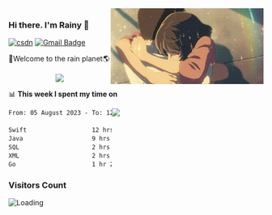 <img  align='right' height="150" src="https://github.com/LikeRainDay/LikeRainDay/blob/master/pic/img_rain_1.gif?raw=true">



### Hi there. I'm Rainy :lemon:

[![csdn](https://img.shields.io/badge/-csdn-c14438?style=flat-square&logo=c&logoColor=white)](https://blog.csdn.net/qq_15807167)
[![Gmail Badge](https://img.shields.io/badge/-gmail-c14438?style=flat-square&logo=Gmail&logoColor=white&link=mailto:houshuai0816@gmail.com)](mailto:houshuai0816@gmail.com)

🚀Welcome to the rain planet🌎

<center>
<img align='center'  src="https://source.unsplash.com/user/rainyhehe/likes">
</center>

📊 **This week I spent my time on**

<img align='right'   width="300" src="https://github-readme-stats.vercel.app/api?username=LikeRainDay&show_icons=true&title_color=fff&icon_color=79ff97&text_color=9f9f9f&bg_color=151515&count_private=true">

<!--START_SECTION:waka-->

```txt
From: 05 August 2023 - To: 12 August 2023

Swift                  12 hrs 7 mins   █████████░░░░░░░░░░░░░░░░   35.77 %
Java                   9 hrs 32 mins   ███████░░░░░░░░░░░░░░░░░░   28.12 %
SQL                    2 hrs 42 mins   ██░░░░░░░░░░░░░░░░░░░░░░░   07.98 %
XML                    2 hrs 40 mins   ██░░░░░░░░░░░░░░░░░░░░░░░   07.88 %
Go                     1 hr 28 mins    █░░░░░░░░░░░░░░░░░░░░░░░░   04.34 %
```

<!--END_SECTION:waka-->

### Visitors Count
<img align="left" src = "https://profile-counter.glitch.me/LikeRainDay/count.svg" alt ="Loading">
